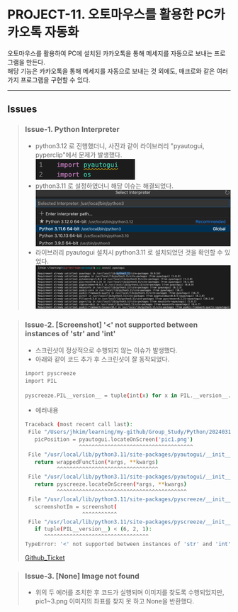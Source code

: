 # PROJECT-11. 오토마우스를 활용한 PC카카오톡 자동화
오토마우스를 활용하여 PC에 설치된 카카오톡을 통해 메세지를 자동으로 보내는 프로그램을 만든다.   
해당 기능은 카카오톡을 통해 메세지를 자동으로 보내는 것 외에도, 매크로와 같은 여러가지 프로그램을 구현할 수 있다.   

* * *

## Issues

> ### Issue-1. Python Interpreter
> - python3.12 로 진행했더니, 사진과 같이 라이브러리 "pyautogui, pyperclip"에서 문제가 발생했다.   
> ![library warning](./issue_pics/library.png)   
> - python3.11 로 설정하였더니 해당 이슈는 해결되었다.   
> ![library warning](./issue_pics/select_interpreter.png)   
> - 라이브러리 pyautogui 설치시 python3.11 로 설치되었던 것을 확인할 수 있었다.   
> ![library warning](./issue_pics/install_pyautogui.png)   

> ### Issue-2. [Screenshot] '<' not supported between instances of 'str' and 'int'
> - 스크린샷이 정상적으로 수행되지 않는 이슈가 발생했다.
> - 아래와 같이 코드 추가 후 스크린샷이 잘 동작되었다.
> ```bash
> import pyscreeze
> import PIL
> 
> pyscreeze.PIL__version__ = tuple(int(x) for x in PIL.__version__.split("."))
> ```
>- 에러내용
>```bash
>Traceback (most recent call last):
>  File "/Users/jhkim/learning/my-github/Group_Study/Python/20240313/PROJECT11/main-1.py", line 15, in <module>
>    picPosition = pyautogui.locateOnScreen('pic1.png')
>                  ^^^^^^^^^^^^^^^^^^^^^^^^^^^^^^^^^^^^
>  File "/usr/local/lib/python3.11/site-packages/pyautogui/__init__.py", line 172, in wrapper
>    return wrappedFunction(*args, **kwargs)
>           ^^^^^^^^^^^^^^^^^^^^^^^^^^^^^^^^
>  File "/usr/local/lib/python3.11/site-packages/pyautogui/__init__.py", line 210, in locateOnScreen
>    return pyscreeze.locateOnScreen(*args, **kwargs)
>           ^^^^^^^^^^^^^^^^^^^^^^^^^^^^^^^^^^^^^^^^^
>  File "/usr/local/lib/python3.11/site-packages/pyscreeze/__init__.py", line 375, in locateOnScreen
>    screenshotIm = screenshot(
>                   ^^^^^^^^^^^
>  File "/usr/local/lib/python3.11/site-packages/pyscreeze/__init__.py", line 527, in _screenshot_osx
>    if tuple(PIL__version__) < (6, 2, 1):
>       ^^^^^^^^^^^^^^^^^^^^^^^^^^^^^^^^^
>TypeError: '<' not supported between instances of 'str' and 'int'
>```
>[Github_Ticket](https://github.com/asweigart/pyautogui/issues/790)

> ### Issue-3. [None] Image not found
> - 위의 두 에러를 조치한 후 코드가 실행되며 이미지를 찾도록 수행되었지만, pic1~3.png 이미지의 좌표를 찾지 못 하고 None을 반환했다.